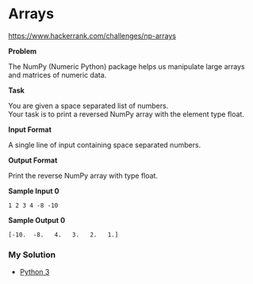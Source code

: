 # Arrays

https://www.hackerrank.com/challenges/np-arrays

**Problem**

The NumPy (Numeric Python) package helps us manipulate large arrays and matrices of numeric data.

**Task**

You are given a space separated list of numbers.  
Your task is to print a reversed NumPy array with the element type float.

**Input Format**
    
A single line of input containing space separated numbers.

**Output Format**

Print the reverse NumPy array with type float.

**Sample Input 0**

```
1 2 3 4 -8 -10
```

**Sample Output 0**

```
[-10.  -8.   4.   3.   2.   1.]
```

### My Solution

- [Python 3](python3.py)
